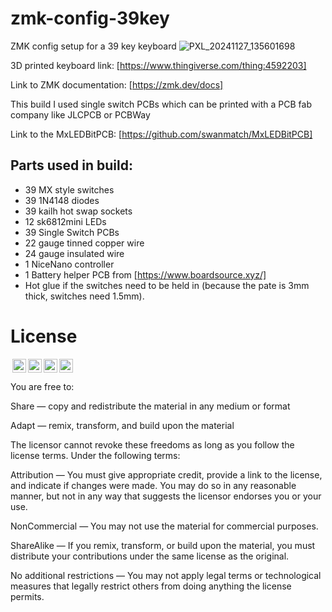 # zmk-config-39key
ZMK config setup for a 39 key keyboard
![PXL_20241127_135601698](https://github.com/user-attachments/assets/56a51b94-7faf-45e5-9ab3-b06fde6ab15e)

3D printed keyboard link:
[https://www.thingiverse.com/thing:4592203]

Link to ZMK documentation: [https://zmk.dev/docs]

This build I used single switch PCBs which can be printed with a PCB fab company like JLCPCB or PCBWay

Link to the MxLEDBitPCB: [https://github.com/swanmatch/MxLEDBitPCB]

## Parts used in build:

- 39 MX style switches
- 39 1N4148 diodes
- 39 kailh hot swap sockets
- 12 sk6812mini LEDs
- 39 Single Switch PCBs
- 22 gauge tinned copper wire
- 24 gauge insulated wire
- 1 NiceNano controller
- 1 Battery helper PCB from [https://www.boardsource.xyz/]
- Hot glue if the switches need to be held in (because the pate is 3mm thick, switches need 1.5mm).

# License

<img style="height:22px!important;margin-left:3px;vertical-align:text-bottom;" src="https://mirrors.creativecommons.org/presskit/icons/cc.svg?ref=chooser-v1"><img style="height:22px!important;margin-left:3px;vertical-align:text-bottom;" src="https://mirrors.creativecommons.org/presskit/icons/by.svg?ref=chooser-v1"><img style="height:22px!important;margin-left:3px;vertical-align:text-bottom;" src="https://mirrors.creativecommons.org/presskit/icons/nc.svg?ref=chooser-v1"><img style="height:22px!important;margin-left:3px;vertical-align:text-bottom;" src="https://mirrors.creativecommons.org/presskit/icons/sa.svg?ref=chooser-v1"></a></p>

You are free to:

Share — copy and redistribute the material in any medium or format

Adapt — remix, transform, and build upon the material

The licensor cannot revoke these freedoms as long as you follow the license terms.
Under the following terms:

Attribution — You must give appropriate credit, provide a link to the license, and indicate if changes were made. You may do so in any reasonable manner, but not in any way that suggests the licensor endorses you or your use.

NonCommercial — You may not use the material for commercial purposes.

ShareAlike — If you remix, transform, or build upon the material, you must distribute your contributions under the same license as the original.

No additional restrictions — You may not apply legal terms or technological measures that legally restrict others from doing anything the license permits.

